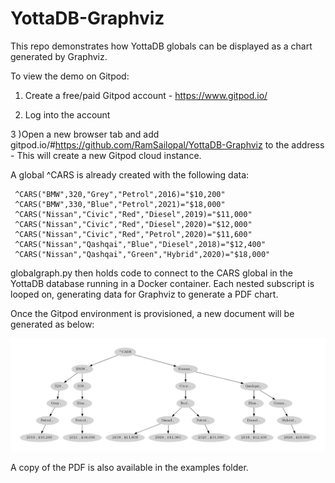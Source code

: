 # YottaDB-Graphviz

This repo demonstrates how YottaDB globals can be displayed as a chart generated by Graphviz.

To view the demo on Gitpod:

1) Create a free/paid Gitpod account - https://www.gitpod.io/
 
2) Log into the account
 
3 )Open a new browser tab and add gitpod.io/#https://github.com/RamSailopal/YottaDB-Graphviz to the address - This will create a new Gitpod cloud instance.

A global ^CARS is already created with the following data:

     ^CARS("BMW",320,"Grey","Petrol",2016)="$10,200"
     ^CARS("BMW",330,"Blue","Petrol",2021)="$18,000"
     ^CARS("Nissan","Civic","Red","Diesel",2019)="$11,000"
     ^CARS("Nissan","Civic","Red","Diesel",2020)="$12,000"
     ^CARS("Nissan","Civic","Red","Petrol",2020)="$11,600"
     ^CARS("Nissan","Qashqai","Blue","Diesel",2018)="$12,400"
     ^CARS("Nissan","Qashqai","Green","Hybrid",2020)="$18,000"
     
globalgraph.py then holds code to connect to the CARS global in the YottaDB database running in a Docker container. Each nested subscript is looped on, generating data for Graphviz to generate a PDF chart.

Once the Gitpod environment is provisioned, a new document will be generated as below:

![Alt text](pdf.png?raw=true "PDF view")

A copy of the PDF is also available in the examples folder.




